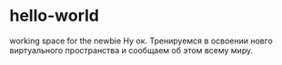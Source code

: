 # hello-world
working space for the newbie
Ну ок. Тренируемся в освоении новго виртуального пространства и сообщаем об этом всему миру.
